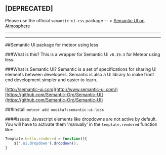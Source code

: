 ## [DEPRECATED]
Please use the official `semantic:ui-css` package -- > [Semantic UI on Atmosphere](https://atmospherejs.com/semantic)

---

---


##Semantic UI package for meteor using less

###What is this?
This is a wrapper for Semantic UI `v0.19.3` for Meteor using less.

###What is Semantic UI?
Semantic is a set of specifications for sharing UI elements between developers. Semantic is also a UI library to make front end development simpler and easier to learn. 

[http://semantic-ui.com](http://www.semantic-ui.com/)  
[https://github.com/Semantic-Org/Semantic-UI](https://github.com/Semantic-Org/Semantic-UI)

###Install
`meteor add nooitaf:semantic-ui-less`

####issues:
Javascript elements like dropdowns are not active by default. 
You will have to activate them 'manually' in the `template.rendered` function like: 

```javascript
Template.hello.rendered = function(){
	$('.ui.dropdown').dropdown();
}
```
